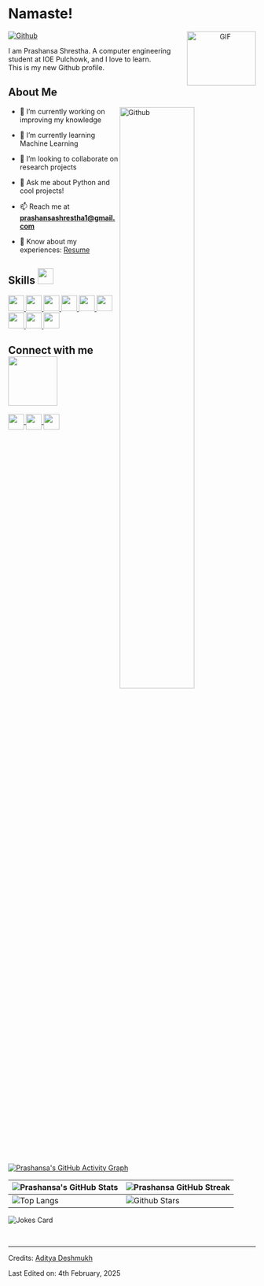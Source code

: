 



<h1> Namaste! </h1>
<p align='center'>
  <a target="_blank" align="center">
  <img align="right" top="150" height="110" width="140" alt="GIF" src="https://media.giphy.com/media/SWoSkN6DxTszqIKEqv/giphy.gif">
</a>
</p>

[![Github](https://img.shields.io/github/followers/prashansa-shrestha?label=Follow&style=social)](https://github.com/prashansa-shrestha)

<div size='20px'> I am Prashansa Shrestha. A computer engineering student at IOE Pulchowk, and I love to learn.<br/> This is my new Github profile.
</div>

<h2> About Me </h2>

<img width="55%" align="right" alt="Github" src="https://raw.githubusercontent.com/onimur/.github/master/.resources/git-header.svg" />

- 🔭 I’m currently working on improving my knowledge
  
- 🌱 I’m currently learning Machine Learning
  
- 👯 I’m looking to collaborate on research projects
  
- 💬 Ask me about Python and cool projects!
  
- 📫 Reach me at **prashansashrestha1@gmail.com**

- 📄 Know about my experiences: <a href="https://drive.google.com/drive/folders/1LGQbMSHo4CRxtMFnL96iHyBkBXK1tDK1?usp=sharing" target="blank">Resume</a>

<h2> Skills <img src="https://media2.giphy.com/media/QssGEmpkyEOhBCb7e1/giphy.gif?cid=ecf05e47a0n3gi1bfqntqmob8g9aid1oyj2wr3ds3mg700bl&rid=giphy.gif" width="32px"> </h2>

<a href="https://github.com/prashansa-shrestha?tab=repositories&q=&type=&language=python&sort=">
  <img width="32px" src="https://raw.githubusercontent.com/rahulbanerjee26/githubAboutMeGenerator/main/icons/python.svg">
</a>
<a href="https://github.com/prashansa-shrestha?tab=repositories&q=&type=&language=c&sort=">
  <img width="32px" src="https://raw.githubusercontent.com/rahulbanerjee26/githubAboutMeGenerator/main/icons/c.svg">
</a>
<a href="https://github.com/prashansa-shrestha?tab=repositories&q=&type=&language=cpp&sort=">
  <img width="32px" src="https://raw.githubusercontent.com/rahulbanerjee26/githubAboutMeGenerator/main/icons/cpp.svg">
</a>
<a href="https://github.com/prashansa-shrestha?tab=repositories&q=&type=&language=html&sort=">
  <img width="32px" src="https://raw.githubusercontent.com/rahulbanerjee26/githubAboutMeGenerator/main/icons/html.svg">
</a>
<a href="https://github.com/prashansa-shrestha?tab=repositories&q=&type=&language=css&sort=">
  <img width="32px" src="https://raw.githubusercontent.com/rahulbanerjee26/githubAboutMeGenerator/main/icons/css.svg">
</a>
<a href="https://github.com/prashansa-shrestha?tab=repositories&q=&type=&language=figma&sort=">
  <img width="32px" src="https://raw.githubusercontent.com/rahulbanerjee26/githubAboutMeGenerator/main/icons/figma.svg">
</a>
<a href="https://github.com/prashansa-shrestha?tab=repositories&q=&type=&language=git&sort=">
  <img width="32px" src="https://raw.githubusercontent.com/rahulbanerjee26/githubAboutMeGenerator/main/icons/git.svg">
</a>
<a href="https://github.com/prashansa-shrestha?tab=repositories&q=&type=&language=github&sort=">
  <img width="32px" src="https://raw.githubusercontent.com/rahulbanerjee26/githubAboutMeGenerator/main/icons/github.svg">
</a>
<a href="https://github.com/prashansa-shrestha?tab=repositories&q=&type=&language=arduino&sort=">
  <img width="32px" src="https://raw.githubusercontent.com/rahulbanerjee26/githubAboutMeGenerator/main/icons/arduino.svg">
</a>


<h2> Connect with me <img src='https://raw.githubusercontent.com/ShahriarShafin/ShahriarShafin/main/Assets/handshake.gif' width="100px"> </h2>
<a href='https://www.linkedin.com/in/prashansa-shrestha/'>
  <img width='32px' align='center' src="https://raw.githubusercontent.com/rahulbanerjee26/githubAboutMeGenerator/main/icons/linked-in-alt.svg"/>
</a>
<a href='https://x.com/Prashansa_Sthaa'>
  <img width='32px' align='center' src="https://raw.githubusercontent.com/rahulbanerjee26/githubAboutMeGenerator/main/icons/twitter.svg"/>
</a>
<a href='https://medium.com/@prashansa-shrestha'>
  <img width='32px' align='center' src="https://raw.githubusercontent.com/rahulbanerjee26/githubAboutMeGenerator/main/icons/medium.svg"/>
</a>

<br>
<br>
  <br>
  
[![Prashansa's GitHub Activity Graph](https://activity-graph.herokuapp.com/graph?username=prashansa-shrestha&theme=tokyonight)](https://git.io/praveenscience)

| ![Prashansa's GitHub Stats](https://github-readme-stats.vercel.app/api?username=prashansa-shrestha&show_icons=true&theme=tokyonight) | ![Prashansa GitHub Streak](https://github-readme-streak-stats.herokuapp.com/?user=prashansa-shrestha&theme=tokyonight) |
| --- | --- |
| ![Top Langs](https://github-readme-stats.vercel.app/api/top-langs/?username=prashansa-shrestha&theme=tokyonight) | ![Github Stars](https://github-readme-stats.vercel.app/api?username=prashansa-shrestha&show_icons=true&locale=en&count_private=true&hide_rank=true&custom_title=My%20GitHub%20Stats&disable_animations=true&theme=tokyonight) |

![Jokes Card](https://readme-jokes.vercel.app/api?theme=tokyonight)

<br>

-----
Credits: [Aditya Deshmukh](https://github.com/Aditya664)

Last Edited on: 4th February, 2025
